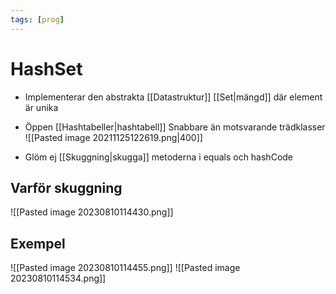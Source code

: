 ```yaml
---
tags: [prog]
---
```


# HashSet
- Implementerar den abstrakta [[Datastruktur]] [[Set|mängd]]  där element är unika
- Öppen [[Hashtabeller|hashtabell]]
Snabbare än motsvarande trädklasser
![[Pasted image 20211125122619.png|400]]

- Glöm ej [[Skuggning|skugga]] metoderna i equals och hashCode

## Varför skuggning
![[Pasted image 20230810114430.png]]

## Exempel
![[Pasted image 20230810114455.png]]
![[Pasted image 20230810114534.png]]